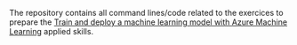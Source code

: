 The repository contains all command lines/code related to the exercices to prepare the [Train and deploy a machine learning model with Azure Machine Learning](https://learn.microsoft.com/en-us/credentials/applied-skills/train-and-deploy-a-machine-learning-model-with-azure-machine-learning/) applied skills.

